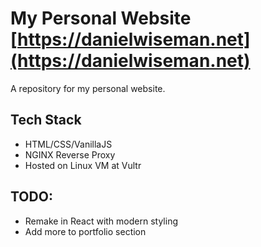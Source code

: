 

# My Personal Website  [https://danielwiseman.net](https://danielwiseman.net)


A repository for my personal website.

## Tech Stack

* HTML/CSS/VanillaJS
* NGINX Reverse Proxy
* Hosted on Linux VM at Vultr

## TODO: 
* Remake in React with modern styling
* Add more to portfolio section



